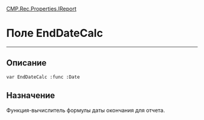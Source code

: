 ﻿---
Link: CMP.Rec.Properties.IReport.@EndDateCalc
---

<!---  Навигация
[Имя проекта](#) :
-->
[CMP.Rec.Properties.IReport](Default)

# Поле EndDateCalc
---

## Описание

    var EndDateCalc :func :Date

<!--
## Аргументы{#Args}

### Аргумент1

Описание аргумента 1
-->

## Назначение

Функция-вычислитель формулы даты окончания для отчета.

<!--
## Пример

    EndDateCalc...
-->

